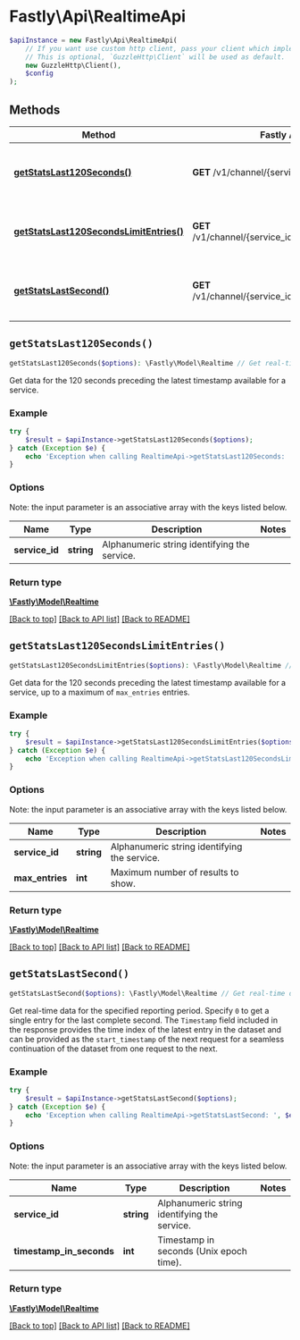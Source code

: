 # Fastly\Api\RealtimeApi


```php
$apiInstance = new Fastly\Api\RealtimeApi(
    // If you want use custom http client, pass your client which implements `GuzzleHttp\ClientInterface`.
    // This is optional, `GuzzleHttp\Client` will be used as default.
    new GuzzleHttp\Client(),
    $config
);
```

## Methods

Method | Fastly API endpoint | Description
------------- | ------------- | -------------
[**getStatsLast120Seconds()**](RealtimeApi.md#getStatsLast120Seconds) | **GET** /v1/channel/{service_id}/ts/h | Get real-time data for the last 120 seconds
[**getStatsLast120SecondsLimitEntries()**](RealtimeApi.md#getStatsLast120SecondsLimitEntries) | **GET** /v1/channel/{service_id}/ts/h/limit/{max_entries} | Get a limited number of real-time data entries
[**getStatsLastSecond()**](RealtimeApi.md#getStatsLastSecond) | **GET** /v1/channel/{service_id}/ts/{timestamp_in_seconds} | Get real-time data from specified time


## `getStatsLast120Seconds()`

```php
getStatsLast120Seconds($options): \Fastly\Model\Realtime // Get real-time data for the last 120 seconds
```

Get data for the 120 seconds preceding the latest timestamp available for a service.

### Example
```php
try {
    $result = $apiInstance->getStatsLast120Seconds($options);
} catch (Exception $e) {
    echo 'Exception when calling RealtimeApi->getStatsLast120Seconds: ', $e->getMessage(), PHP_EOL;
}
```

### Options

Note: the input parameter is an associative array with the keys listed below.

Name | Type | Description  | Notes
------------- | ------------- | ------------- | -------------
**service_id** | **string** | Alphanumeric string identifying the service. |

### Return type

[**\Fastly\Model\Realtime**](../Model/Realtime.md)

[[Back to top]](#) [[Back to API list]](../../README.md#endpoints)
[[Back to README]](../../README.md)

## `getStatsLast120SecondsLimitEntries()`

```php
getStatsLast120SecondsLimitEntries($options): \Fastly\Model\Realtime // Get a limited number of real-time data entries
```

Get data for the 120 seconds preceding the latest timestamp available for a service, up to a maximum of `max_entries` entries.

### Example
```php
try {
    $result = $apiInstance->getStatsLast120SecondsLimitEntries($options);
} catch (Exception $e) {
    echo 'Exception when calling RealtimeApi->getStatsLast120SecondsLimitEntries: ', $e->getMessage(), PHP_EOL;
}
```

### Options

Note: the input parameter is an associative array with the keys listed below.

Name | Type | Description  | Notes
------------- | ------------- | ------------- | -------------
**service_id** | **string** | Alphanumeric string identifying the service. |
**max_entries** | **int** | Maximum number of results to show. |

### Return type

[**\Fastly\Model\Realtime**](../Model/Realtime.md)

[[Back to top]](#) [[Back to API list]](../../README.md#endpoints)
[[Back to README]](../../README.md)

## `getStatsLastSecond()`

```php
getStatsLastSecond($options): \Fastly\Model\Realtime // Get real-time data from specified time
```

Get real-time data for the specified reporting period. Specify `0` to get a single entry for the last complete second. The `Timestamp` field included in the response provides the time index of the latest entry in the dataset and can be provided as the `start_timestamp` of the next request for a seamless continuation of the dataset from one request to the next.

### Example
```php
try {
    $result = $apiInstance->getStatsLastSecond($options);
} catch (Exception $e) {
    echo 'Exception when calling RealtimeApi->getStatsLastSecond: ', $e->getMessage(), PHP_EOL;
}
```

### Options

Note: the input parameter is an associative array with the keys listed below.

Name | Type | Description  | Notes
------------- | ------------- | ------------- | -------------
**service_id** | **string** | Alphanumeric string identifying the service. |
**timestamp_in_seconds** | **int** | Timestamp in seconds (Unix epoch time). |

### Return type

[**\Fastly\Model\Realtime**](../Model/Realtime.md)

[[Back to top]](#) [[Back to API list]](../../README.md#endpoints)
[[Back to README]](../../README.md)
